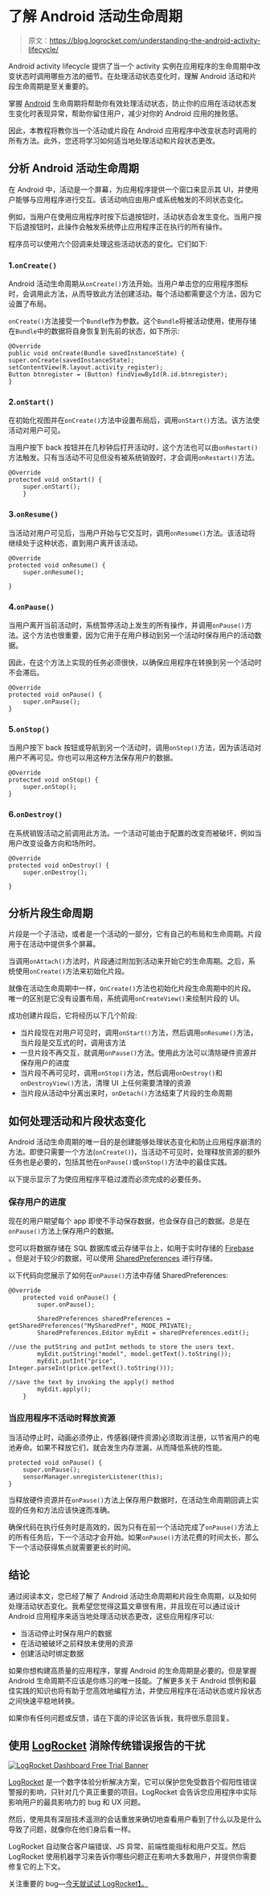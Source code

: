 # 了解 Android 活动生命周期

> 原文：<https://blog.logrocket.com/understanding-the-android-activity-lifecycle/>

Android activity lifecycle 提供了当一个 activity 实例在应用程序的生命周期中改变状态时调用哪些方法的细节。在处理活动状态变化时，理解 Android 活动和片段生命周期是至关重要的。

掌握 [Android](https://blog.logrocket.com/kotlin-vs-flutter-android-development/) 生命周期将帮助你有效处理活动状态，防止你的应用在活动状态发生变化时表现异常，帮助你留住用户，减少对你的 Android 应用的挫败感。

因此，本教程将教你当一个活动或片段在 Android 应用程序中改变状态时调用的所有方法。此外，您还将学习如何适当地处理活动和片段状态更改。

## 分析 Android 活动生命周期

在 Android 中，活动是一个屏幕，为应用程序提供一个窗口来显示其 UI，并使用户能够与应用程序进行交互。该活动响应由用户或系统触发的不同状态变化。

例如，当用户在使用应用程序时按下后退按钮时，活动状态会发生变化。当用户按下后退按钮时，此操作会触发系统停止应用程序正在执行的所有操作。

程序员可以使用六个回调来处理这些活动状态的变化。它们如下:

### 1.`onCreate()`

Android 活动生命周期从`onCreate()`方法开始。当用户单击您的应用程序图标时，会调用此方法，从而导致此方法创建活动。每个活动都需要这个方法，因为它设置了布局。

`onCreate()`方法接受一个`Bundle`作为参数。这个`Bundle`将被活动使用，使用存储在`Bundle`中的数据将自身恢复到先前的状态，如下所示:

```
@Override
public void onCreate(Bundle savedInstanceState) {  
super.onCreate(savedInstanceState);
setContentView(R.layout.activity_register);
Button btnregister = (Button) findViewById(R.id.btnregister);
}

```

### 2.`onStart()`

在初始化视图并在`onCreate()`方法中设置布局后，调用`onStart()`方法。该方法使活动对用户可见。

当用户按下 back 按钮并在几秒钟后打开活动时，这个方法也可以由`onRestart()`方法触发。只有当活动不可见但没有被系统销毁时，才会调用`onRestart()`方法。

```
@Override
protected void onStart() {
    super.onStart();
    }

```

### 3.`onResume()`

当活动对用户可见后，当用户开始与它交互时，调用`onResume()`方法。该活动将继续处于这种状态，直到用户离开该活动。

```
@Override
protected void onResume() {
    super.onResume();

}

```

### 4.`onPause()`

当用户离开当前活动时，系统暂停活动上发生的所有操作，并调用`onPause()`方法。这个方法也很重要，因为它用于在用户移动到另一个活动时保存用户的活动数据。

因此，在这个方法上实现的任务必须很快，以确保应用程序在转换到另一个活动时不会滞后。

```
@Override
protected void onPause() {
    super.onPause();
}

```

### 5.`onStop()`

当用户按下 back 按钮或导航到另一个活动时，调用`onStop()`方法，因为该活动对用户不再可见。你也可以用这种方法保存用户的数据。

```
@Override
protected void onStop() {
    super.onStop();
}

```

### 6.`onDestroy()`

在系统销毁活动之前调用此方法。一个活动可能由于配置的改变而被破坏，例如当用户改变设备方向和场所时。

```
@Override
protected void onDestroy() {
    super.onDestroy();

}

```

## 分析片段生命周期

片段是一个子活动，或者是一个活动的一部分，它有自己的布局和生命周期。片段用于在活动中提供多个屏幕。

当调用`onAttach()`方法时，片段通过附加到活动来开始它的生命周期。之后，系统使用`onCreate()`方法来初始化片段。

就像在活动生命周期中一样，`OnCreate()`方法也初始化片段生命周期中的片段。唯一的区别是它没有设置布局，系统调用`onCreateView()`来绘制片段的 UI。

成功创建片段后，它将经历以下几个阶段:

*   当片段现在对用户可见时，调用`onStart()`方法，然后调用`onResume()`方法，当片段是交互式的时，调用该方法
*   一旦片段不再交互，就调用`onPause()`方法。使用此方法可以清除硬件资源并保存用户的进度
*   当片段不再可见时，调用`onStop()`方法，然后调用`onDestroy()`和`onDestroyView()`方法，清理 UI 上任何需要清理的资源
*   当片段从活动中分离出来时，`onDetach()`方法结束了片段的生命周期

## 如何处理活动和片段状态变化

Android 活动生命周期的唯一目的是创建能够处理状态变化和防止应用程序崩溃的方法。即使只需要一个方法(`onCreate()`)，当活动不可见时，处理释放资源的额外任务也是必要的，包括其他在`onPause()`或`onStop()`方法中的最佳实践。

以下提示显示了为使应用程序平稳过渡而必须完成的必要任务。

### 保存用户的进度

现在的用户期望每个 app 即使不手动保存数据，也会保存自己的数据。总是在`onPause()`方法上保存用户的数据。

您可以将数据存储在 SQL 数据库或云存储平台上，如用于实时存储的 [Firebase](https://blog.logrocket.com/firebase-vs-supabase-which-is-better/) 。但是对于较少的数据，可以使用 [SharedPreferences](https://blog.logrocket.com/using-sharedpreferences-in-flutter-to-store-data-locally/) 进行存储。

以下代码向您展示了如何在`onPause()`方法中存储 SharedPreferences:

```
@Override
    protected void onPause() {
        super.onPause();

        SharedPreferences sharedPreferences = getSharedPreferences("MySharedPref", MODE_PRIVATE);
        SharedPreferences.Editor myEdit = sharedPreferences.edit();

//use the putString and putInt methods to store the users text.
        myEdit.putString("model", model.getText().toString());
        myEdit.putInt("price", Integer.parseInt(price.getText().toString()));

//save the text by invoking the apply() method
        myEdit.apply();
    }

```

### 当应用程序不活动时释放资源

当活动停止时，动画必须停止，传感器(硬件资源)必须取消注册，以节省用户的电池寿命。如果不释放它们，就会发生内存泄漏，从而降低系统的性能。

```
protected void onPause() {
    super.onPause();
    sensorManager.unregisterListener(this);
}

```

当释放硬件资源并在`onPause()`方法上保存用户数据时，在活动生命周期回调上实现的任务和方法应该快速而准确。

确保代码在执行任务时是高效的，因为只有在前一个活动完成了`onPause()`方法上的所有任务后，下一个活动才会开始。如果`onPause()`方法花费的时间太长，那么下一个活动获得焦点就需要更长的时间。

## 结论

通过阅读本文，您已经了解了 Android 活动生命周期和片段生命周期，以及如何处理活动状态变化。我希望您觉得这篇文章很有用，并且现在可以通过设计 Android 应用程序来适当地处理活动状态更改，这些应用程序可以:

*   当活动停止时保存用户的数据
*   在活动被破坏之前释放未使用的资源
*   创建活动时绑定数据

如果你想构建高质量的应用程序，掌握 Android 的生命周期是必要的。但是掌握 Android 生命周期不应该是你练习的唯一技能。了解更多关于 Android 惯例和最佳实践的知识也将有助于您高效地编程方法，并使应用程序在活动状态或片段状态之间快速平稳地转换。

如果你有任何问题或反馈，请在下面的评论区告诉我，我将很乐意回复。

## 使用 [LogRocket](https://lp.logrocket.com/blg/signup) 消除传统错误报告的干扰

[![LogRocket Dashboard Free Trial Banner](img/d6f5a5dd739296c1dd7aab3d5e77eeb9.png)](https://lp.logrocket.com/blg/signup)

[LogRocket](https://lp.logrocket.com/blg/signup) 是一个数字体验分析解决方案，它可以保护您免受数百个假阳性错误警报的影响，只针对几个真正重要的项目。LogRocket 会告诉您应用程序中实际影响用户的最具影响力的 bug 和 UX 问题。

然后，使用具有深层技术遥测的会话重放来确切地查看用户看到了什么以及是什么导致了问题，就像你在他们身后看一样。

LogRocket 自动聚合客户端错误、JS 异常、前端性能指标和用户交互。然后 LogRocket 使用机器学习来告诉你哪些问题正在影响大多数用户，并提供你需要修复它的上下文。

关注重要的 bug—[今天就试试 LogRocket】。](https://lp.logrocket.com/blg/signup-issue-free)